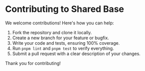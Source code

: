 # Contributing to Shared Base

We welcome contributions! Here's how you can help:

1. Fork the repository and clone it locally.
2. Create a new branch for your feature or bugfix.
3. Write your code and tests, ensuring 100% coverage.
4. Run `pnpm lint` and `pnpm test` to verify everything.
5. Submit a pull request with a clear description of your changes.

Thank you for contributing!
